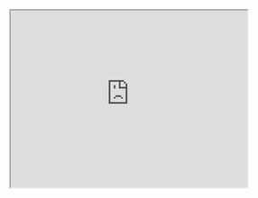 <!DOCTYPE html>
<html>
<body>
<iframe width="420" height="315"
src="https://www.youtube.com/watch?v=H7KFzMAlEkk">
</iframe>
</body>
</html>
